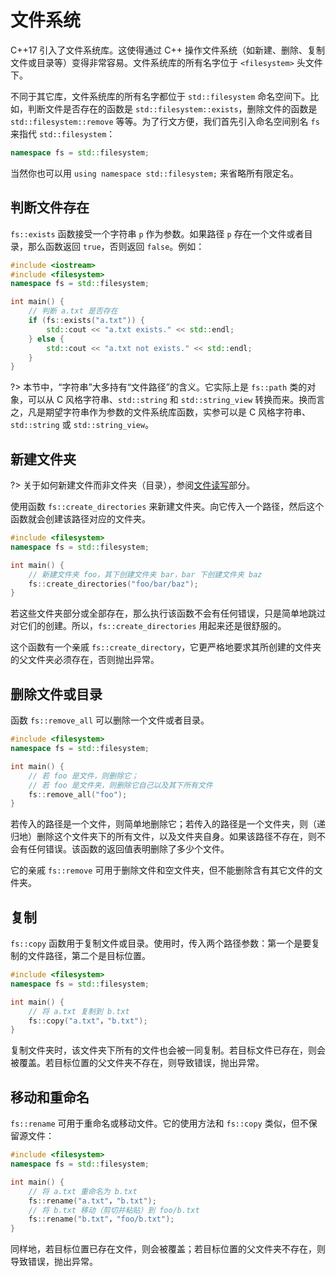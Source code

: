 # 文件系统

C++17 引入了文件系统库。这使得通过 C++ 操作文件系统（如新建、删除、复制文件或目录等）变得非常容易。文件系统库的所有名字位于 `<filesystem>` 头文件下。

不同于其它库，文件系统库的所有名字都位于 `std::filesystem` 命名空间下。比如，判断文件是否存在的函数是 `std::filesystem::exists`，删除文件的函数是 `std::filesystem::remove` 等等。为了行文方便，我们首先引入命名空间别名 `fs` 来指代 `std::filesystem`：

```cpp
namespace fs = std::filesystem;
```

当然你也可以用 `using namespace std::filesystem;` 来省略所有限定名。

## 判断文件存在

`fs::exists` 函数接受一个字符串 `p` 作为参数。如果路径 `p` 存在一个文件或者目录，那么函数返回 `true`，否则返回 `false`。例如：

```cpp
#include <iostream>
#include <filesystem>
namespace fs = std::filesystem;

int main() {
    // 判断 a.txt 是否存在
    if (fs::exists("a.txt")) {
        std::cout << "a.txt exists." << std::endl;
    } else {
        std::cout << "a.txt not exists." << std::endl;
    }
}
```

?> 本节中，“字符串”大多持有“文件路径”的含义。它实际上是 `fs::path` 类的对象，可以从 C 风格字符串、`std::string` 和 `std::string_view` 转换而来。换而言之，凡是期望字符串作为参数的文件系统库函数，实参可以是 C 风格字符串、`std::string` 或 `std::string_view`。

## 新建文件夹

?> 关于如何新建文件而非文件夹（目录），参阅[文件读写](/ch10/file_io/)部分。

使用函数 `fs::create_directories` 来新建文件夹。向它传入一个路径，然后这个函数就会创建该路径对应的文件夹。

```cpp
#include <filesystem>
namespace fs = std::filesystem;

int main() {
    // 新建文件夹 foo，其下创建文件夹 bar，bar 下创建文件夹 baz
    fs::create_directories("foo/bar/baz");
}
```

若这些文件夹部分或全部存在，那么执行该函数不会有任何错误，只是简单地跳过对它们的创建。所以，`fs::create_directories` 用起来还是很舒服的。

这个函数有一个亲戚 `fs::create_directory`，它更严格地要求其所创建的文件夹的父文件夹必须存在，否则抛出异常。

## 删除文件或目录

函数 `fs::remove_all` 可以删除一个文件或者目录。

```cpp
#include <filesystem>
namespace fs = std::filesystem;

int main() {
    // 若 foo 是文件，则删除它；
    // 若 foo 是文件夹，则删除它自己以及其下所有文件
    fs::remove_all("foo");
}
```

若传入的路径是一个文件，则简单地删除它；若传入的路径是一个文件夹，则（递归地）删除这个文件夹下的所有文件，以及文件夹自身。如果该路径不存在，则不会有任何错误。该函数的返回值表明删除了多少个文件。

它的亲戚 `fs::remove` 可用于删除文件和空文件夹，但不能删除含有其它文件的文件夹。

## 复制

`fs::copy` 函数用于复制文件或目录。使用时，传入两个路径参数：第一个是要复制的文件路径，第二个是目标位置。

```cpp
#include <filesystem>
namespace fs = std::filesystem;

int main() {
    // 将 a.txt 复制到 b.txt
    fs::copy("a.txt"，"b.txt");
}
```

复制文件夹时，该文件夹下所有的文件也会被一同复制。若目标文件已存在，则会被覆盖。若目标位置的父文件夹不存在，则导致错误，抛出异常。

## 移动和重命名

`fs::rename` 可用于重命名或移动文件。它的使用方法和 `fs::copy` 类似，但不保留源文件：

```cpp
#include <filesystem>
namespace fs = std::filesystem;

int main() {
    // 将 a.txt 重命名为 b.txt
    fs::rename("a.txt"，"b.txt");
    // 将 b.txt 移动（剪切并粘贴）到 foo/b.txt
    fs::rename("b.txt"，"foo/b.txt");
}
```

同样地，若目标位置已存在文件，则会被覆盖；若目标位置的父文件夹不存在，则导致错误，抛出异常。
